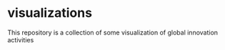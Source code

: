 # visualizations
This repository is a collection of some visualization of global innovation activities
